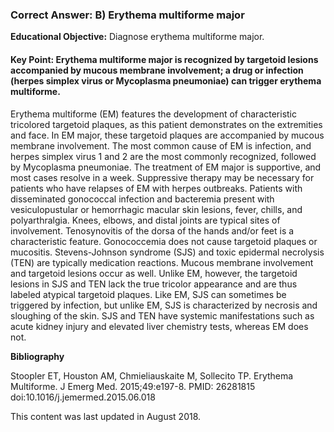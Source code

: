 
### Correct Answer: B) Erythema multiforme major 

**Educational Objective:** Diagnose erythema multiforme major.

#### **Key Point:** Erythema multiforme major is recognized by targetoid lesions accompanied by mucous membrane involvement; a drug or infection (herpes simplex virus or Mycoplasma pneumoniae) can trigger erythema multiforme.

Erythema multiforme (EM) features the development of characteristic tricolored targetoid plaques, as this patient demonstrates on the extremities and face. In EM major, these targetoid plaques are accompanied by mucous membrane involvement. The most common cause of EM is infection, and herpes simplex virus 1 and 2 are the most commonly recognized, followed by Mycoplasma pneumoniae. The treatment of EM major is supportive, and most cases resolve in a week. Suppressive therapy may be necessary for patients who have relapses of EM with herpes outbreaks.
Patients with disseminated gonococcal infection and bacteremia present with vesiculopustular or hemorrhagic macular skin lesions, fever, chills, and polyarthralgia. Knees, elbows, and distal joints are typical sites of involvement. Tenosynovitis of the dorsa of the hands and/or feet is a characteristic feature. Gonococcemia does not cause targetoid plaques or mucositis.
Stevens-Johnson syndrome (SJS) and toxic epidermal necrolysis (TEN) are typically medication reactions. Mucous membrane involvement and targetoid lesions occur as well. Unlike EM, however, the targetoid lesions in SJS and TEN lack the true tricolor appearance and are thus labeled atypical targetoid plaques. Like EM, SJS can sometimes be triggered by infection, but unlike EM, SJS is characterized by necrosis and sloughing of the skin. SJS and TEN have systemic manifestations such as acute kidney injury and elevated liver chemistry tests, whereas EM does not.

**Bibliography**

Stoopler ET, Houston AM, Chmieliauskaite M, Sollecito TP. Erythema Multiforme. J Emerg Med. 2015;49:e197-8. PMID: 26281815 doi:10.1016/j.jemermed.2015.06.018

This content was last updated in August 2018.